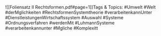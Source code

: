
![[Foliensatz II Rechtsformen.pdf#page=1]]Tags & Topics:
   #Umwelt
   #Welt
   #derMglichkeiten
   #RechtsformenSystemtheorie
   #verarbeitenkannUnter
   #DienstleistungenWirtschaftssystem
   #Auswahl
   #Systeme
   #Ordnungsverfahren
   #werdenMit
   #LuhmannSysteme
   #verarbeitenkannunter
   #Mgliche
   #Komplexitt